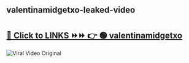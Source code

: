 
 ## valentinamidgetxo-leaked-video 

# <h2><a href="https://clipsfans.com/valentinamidgetxo&ref=git">🔗 Click to LINKS ⏩⏩ 👉 🟢 valentinamidgetxo </a></h2>

<a href="https://clipsfans.com/valentinamidgetxo&ref=git" rel="nofollow" data-target="animated-image.originalLink"><img src="https://i.ibb.co.com/xMMVF88/686577567.gif" alt="Viral Video Original" style="max-width: 100%; display: inline-block;" data-target="animated-image.originalImage"></a>

